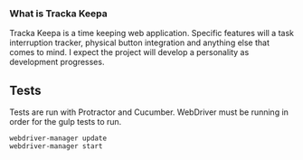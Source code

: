 ### What is Tracka Keepa ###

Tracka Keepa is a time keeping web application. Specific features will a task interruption tracker, physical button integration and anything else that comes to mind. I expect the project will develop a personality as development progresses.

## Tests ##

Tests are run with Protractor and Cucumber. WebDriver must be running in order for the gulp tests to run.

    webdriver-manager update
    webdriver-manager start

